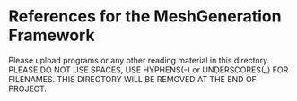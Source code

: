 # References for the MeshGeneration Framework
Please upload programs or any other reading material in this directory.
PLEASE DO NOT USE SPACES, USE HYPHENS(-) or UNDERSCORES(_) FOR FILENAMES.
THIS DIRECTORY WILL BE REMOVED AT THE END OF PROJECT.
